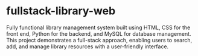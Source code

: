 # fullstack-library-web
Fully functional library management system built using HTML, CSS for the front end, Python for the backend, and MySQL for database management. This project demonstrates a full-stack approach, enabling users to search, add, and manage library resources with a user-friendly interface.
